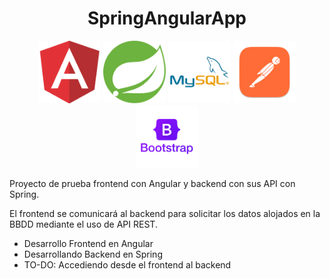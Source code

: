 <h1 align="center">SpringAngularApp</h1>

<p align="center">
  <img src="/assets/angular.png" width="100px" height="100px" alt="logo Angular"> 
  <img src="/assets/spring.png" width="100px" height="100px" alt="logo Spring"> 
  <img src="/assets/mysql.png" width="100px" height="100px" alt="logo MySQL">
  <img src="/assets/postman.png" width="100px" height="100px" alt="logo Postman">
  <img src="/assets/bootstrap.png" width="100px" height="100px" alt="logo Bootstrap">
</p>


Proyecto de prueba frontend con Angular y backend con sus API con Spring.

El frontend se comunicará al backend para solicitar los datos alojados en la BBDD mediante el uso de API REST.


- Desarrollo Frontend en Angular
- Desarrollando Backend en Spring
- TO-DO: Accediendo desde el frontend al backend
